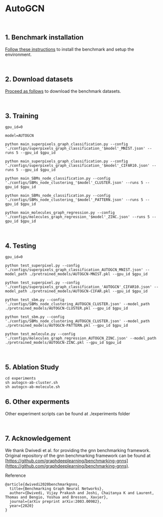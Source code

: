 # AutoGCN


<br>

## 1. Benchmark installation

[Follow these instructions](./docs/01_benchmark_installation.md) to install the benchmark and setup the environment.


<br>

## 2. Download datasets

[Proceed as follows](./docs/02_download_datasets.md) to download the benchmark datasets.


<br>

## 3. Training


```
gpu_id=0

model=AUTOGCN

python main_superpixels_graph_classification.py --config './configs/superpixels_graph_classification_'$model'_MNIST.json' --runs 5 --gpu_id $gpu_id

python main_superpixels_graph_classification.py --config './configs/superpixels_graph_classification_'$model'_CIFAR10.json' --runs 5 --gpu_id $gpu_id

python main_SBMs_node_classification.py --config './configs/SBMs_node_clustering_'$model'_CLUSTER.json' --runs 5 --gpu_id $gpu_id

python main_SBMs_node_classification.py --config './configs/SBMs_node_clustering_'$model'_PATTERN.json' --runs 5 --gpu_id $gpu_id

python main_molecules_graph_regression.py --config './configs/molecules_graph_regression_'$model'_ZINC.json' --runs 5 --gpu_id $gpu_id

```


<br>

## 4. Testing

```
gpu_id=0

python test_superpixel.py --config './configs/superpixels_graph_classification_AUTOGCN_MNIST.json' --model_path ./pretrained_models/AUTOGCN-MNIST.pkl --gpu_id $gpu_id

python test_superpixel.py --config './configs/superpixels_graph_classification_'AUTOGCN'_CIFAR10.json' --model_path ./pretrained_models/AUTOGCN-CIFAR.pkl --gpu_id $gpu_id

python test_sbm.py --config './configs/SBMs_node_clustering_AUTOGCN_CLUSTER.json' --model_path ./pretrained_models/AUTOGCN-CLUSTER.pkl --gpu_id $gpu_id

python test_sbm.py --config './configs/SBMs_node_clustering_AUTOGCN_CLUSTER.json' --model_path ./pretrained_models/AUTOGCN-PATTERN.pkl --gpu_id $gpu_id

python test_molecule.py --config './configs/molecules_graph_regression_AUTOGCN_ZINC.json' --model_path ./pretrained_models/AUTOGCN-ZINC.pkl --gpu_id $gpu_id

```


<br>

## 5. Ablation Study

```
cd experiments
sh autogcn-ab-cluster.sh
sh autogcn-ab-molecule.sh

```

## 6. Other experments

Other experiment scripts can be found at ./experiments folder

<br>

## 7. Acknowledgement

We thank Dwivedi et al. for providing the gnn benchmarking framework. Original repository of the gnn benchmarking framework can be found at [https://github.com/graphdeeplearning/benchmarking-gnns](https://github.com/graphdeeplearning/benchmarking-gnns).

Reference

```
@article{dwivedi2020benchmarkgnns,
  title={Benchmarking Graph Neural Networks},
  author={Dwivedi, Vijay Prakash and Joshi, Chaitanya K and Laurent, Thomas and Bengio, Yoshua and Bresson, Xavier},
  journal={arXiv preprint arXiv:2003.00982},
  year={2020}
}
```






<br><br><br>

